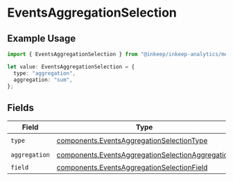 # EventsAggregationSelection

## Example Usage

```typescript
import { EventsAggregationSelection } from "@inkeep/inkeep-analytics/models/components";

let value: EventsAggregationSelection = {
  type: "aggregation",
  aggregation: "sum",
};
```

## Fields

| Field                                                                                                                | Type                                                                                                                 | Required                                                                                                             | Description                                                                                                          |
| -------------------------------------------------------------------------------------------------------------------- | -------------------------------------------------------------------------------------------------------------------- | -------------------------------------------------------------------------------------------------------------------- | -------------------------------------------------------------------------------------------------------------------- |
| `type`                                                                                                               | [components.EventsAggregationSelectionType](../../models/components/eventsaggregationselectiontype.md)               | :heavy_check_mark:                                                                                                   | N/A                                                                                                                  |
| `aggregation`                                                                                                        | [components.EventsAggregationSelectionAggregation](../../models/components/eventsaggregationselectionaggregation.md) | :heavy_check_mark:                                                                                                   | N/A                                                                                                                  |
| `field`                                                                                                              | [components.EventsAggregationSelectionField](../../models/components/eventsaggregationselectionfield.md)             | :heavy_minus_sign:                                                                                                   | N/A                                                                                                                  |